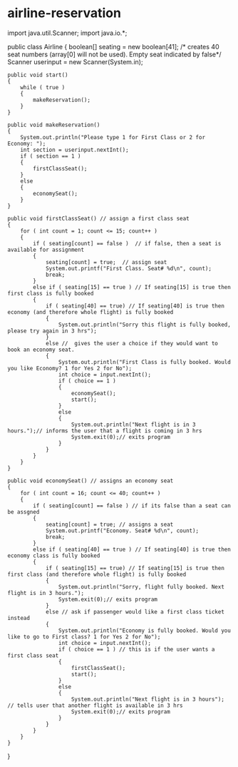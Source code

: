 # airline-reservation
import java.util.Scanner;
import java.io.*;

public class Airline 
{
    boolean[] seating = new boolean[41]; /* creates 40 seat numbers (array[0] will not be used). Empty seat indicated by false*/
    Scanner userinput = new Scanner(System.in);

    public void start()
    {       
        while ( true )
        {
            makeReservation();
        }   
    }

    public void makeReservation()
    {
        System.out.println("Please type 1 for First Class or 2 for Economy: ");
        int section = userinput.nextInt();
        if ( section == 1 )
        {
            firstClassSeat();
        }
        else
        {
            economySeat();
        }
    }

    public void firstClassSeat() // assign a first class seat
    {
        for ( int count = 1; count <= 15; count++ )
        {
            if ( seating[count] == false )  // if false, then a seat is available for assignment
            {
                seating[count] = true;  // assign seat
                System.out.printf("First Class. Seat# %d\n", count);
                break;
            }
            else if ( seating[15] == true ) // If seating[15] is true then first class is fully booked
            {
                if ( seating[40] == true) // If seating[40] is true then economy (and therefore whole flight) is fully booked
                {
                    System.out.println("Sorry this flight is fully booked, please try again in 3 hrs");
                }
                else //  gives the user a choice if they would want to book an economy seat.
                {
                    System.out.println("First Class is fully booked. Would you like Economy? 1 for Yes 2 for No");  
                    int choice = input.nextInt();
                    if ( choice == 1 )
                    {
                        economySeat();
                        start();
                    }
                    else
                    {
                        System.out.println("Next flight is in 3 hours.");// informs the user that a flight is coming in 3 hrs
                        System.exit(0);// exits program
                    }
                }
            }
        }
    }   

    public void economySeat() // assigns an economy seat
    {
        for ( int count = 16; count <= 40; count++ )
        {
            if ( seating[count] == false ) // if its false than a seat can be assgned
            {
                seating[count] = true; // assigns a seat
                System.out.printf("Economy. Seat# %d\n", count);
                break;
            }
            else if ( seating[40] == true ) // If seating[40] is true then economy class is fully booked
            {
                if ( seating[15] == true) // If seating[15] is true then first class (and therefore whole flight) is fully booked
                {
                    System.out.println("Sorry, flight fully booked. Next flight is in 3 hours.");
                    System.exit(0);// exits program
                }
                else // ask if passenger would like a first class ticket instead
                {
                    System.out.println("Economy is fully booked. Would you like to go to First class? 1 for Yes 2 for No");
                    int choice = input.nextInt();
                    if ( choice == 1 ) // this is if the user wants a first class seat
                    {
                        firstClassSeat();
                        start();
                    }
                    else
                    {
                        System.out.println("Next flight is in 3 hours"); // tells user that another flight is available in 3 hrs
                        System.exit(0);// exits program
                    }
                }
            }
        }
    }
}
